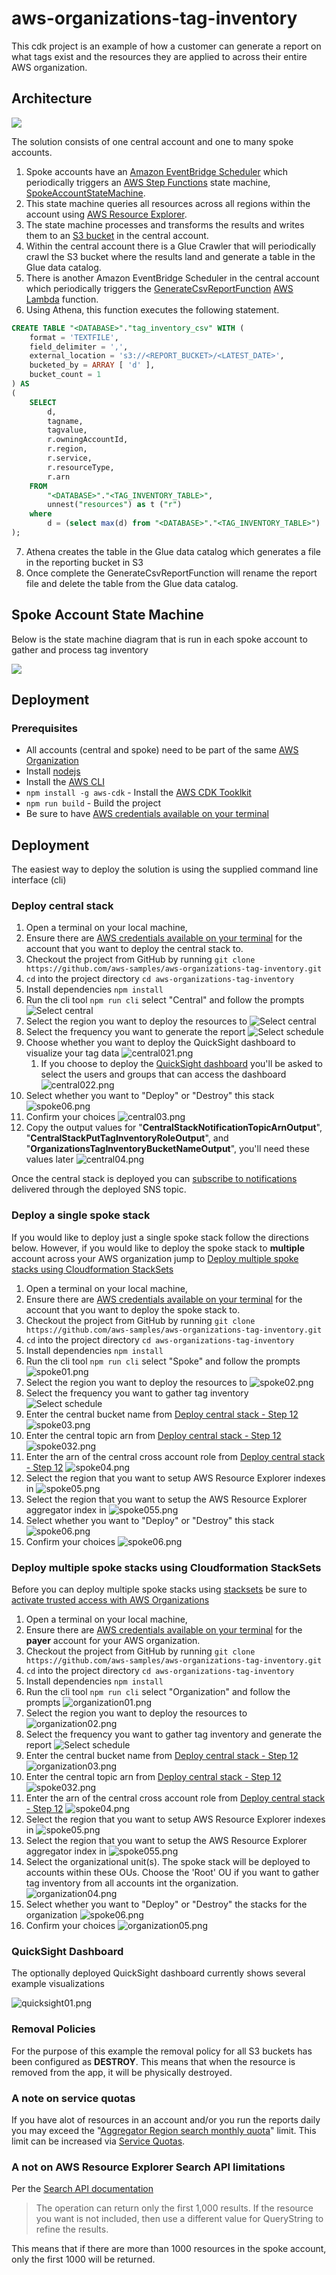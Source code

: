 # aws-organizations-tag-inventory

This cdk project is an example of how a customer can generate a report on what tags exist and the resources they are applied to across their entire AWS organization.


## Architecture

![](./images/architecture.drawio.png)

The solution consists of one central account and one to many spoke accounts. 

1. Spoke accounts have an [Amazon EventBridge Scheduler](https://docs.aws.amazon.com/eventbridge/latest/userguide/scheduler.html) 
which periodically triggers an [AWS Step Functions](https://docs.aws.amazon.com/step-functions/latest/dg/welcome.html) state machine, [SpokeAccountStateMachine](#spoke-account-state-machine). 
2. This state machine queries all resources across all regions within the account using [AWS Resource Explorer](https://aws.amazon.com/resourceexplorer/). 
3. The state machine processes and transforms the results and writes them to an [S3 bucket](https://docs.aws.amazon.com/AmazonS3/latest/userguide//Welcome.html) in the central account.
4. Within the central account there is a Glue Crawler that will periodically crawl the S3 bucket where the results land and generate a table in the Glue data catalog.
5. There is another Amazon EventBridge Scheduler in the central account which periodically triggers the [GenerateCsvReportFunction](./src/functions/GenerateReportCSV.ts) [AWS Lambda](https://docs.aws.amazon.com/lambda/latest/dg/welcome.html) function. 
6. Using Athena, this function executes the following statement.

```sql
CREATE TABLE "<DATABASE>"."tag_inventory_csv" WITH (
    format = 'TEXTFILE',
    field_delimiter = ',',
    external_location = 's3://<REPORT_BUCKET>/<LATEST_DATE>',
    bucketed_by = ARRAY [ 'd' ],
    bucket_count = 1
) AS 
(
    SELECT 
        d,
        tagname,
        tagvalue,
        r.owningAccountId,
        r.region,
        r.service,
        r.resourceType,
        r.arn
    FROM 
        "<DATABASE>"."<TAG_INVENTORY_TABLE>",
        unnest("resources") as t ("r")
    where 
        d = (select max(d) from "<DATABASE>"."<TAG_INVENTORY_TABLE>")
);
```  
7. Athena creates the table in the Glue data catalog which generates a file in the reporting bucket in S3
8. Once complete the GenerateCsvReportFunction will rename the report file and delete the table from the Glue data catalog.


## Spoke Account State Machine
Below is the state machine diagram that is run in each spoke account to gather and process tag inventory 

![](./images/SpokeAccountStateMachine.png)
## Deployment
### Prerequisites

* All accounts (central and spoke) need to be part of the same [AWS Organization](https://docs.aws.amazon.com/organizations/latest/userguide/orgs_introduction.html)
* Install [nodejs](https://nodejs.org/en/download)
* Install the [AWS CLI](https://docs.aws.amazon.com/cli/latest/userguide/getting-started-install.html)
* `npm install -g aws-cdk` - Install the [AWS CDK Tooklkit](https://docs.aws.amazon.com/cdk/v2/guide/cli.html)
* `npm run build` - Build the project
* Be sure to have [AWS credentials available on your terminal](https://docs.aws.amazon.com/cli/latest/userguide/cli-chap-authentication.html)


## Deployment
The easiest way to deploy the solution is using the supplied command line interface (cli) 

### Deploy central stack
1. Open a terminal on your local machine, 
1. Ensure there are  [AWS credentials available on your terminal](https://docs.aws.amazon.com/cli/latest/userguide/cli-chap-authentication.html) for the account that you want to deploy the central stack to.
1. Checkout the project from GitHub by running `git clone https://github.com/aws-samples/aws-organizations-tag-inventory.git`
1. `cd` into the project directory `cd aws-organizations-tag-inventory`
1. Install dependencies `npm install`
1. Run the cli tool `npm run cli`  select "Central" and follow the prompts
   ![Select central](./images/central01.png)
2. Select the region you want to deploy the resources to
   ![Select central](./images/central02.png)
2. Select the frequency you want to generate the report
   ![Select schedule](./images/schedule.png)
3. Choose whether you want to deploy the QuickSight dashboard to visualize your tag data
   ![central021.png](images%2Fcentral021.png)
   1. If you choose to deploy the [QuickSight dashboard](#quicksight-dashboard) you'll be asked to select the users and groups that can access the dashboard
      ![central022.png](images%2Fcentral022.png)
11. Select whether you want to "Deploy" or "Destroy" this stack
    ![spoke06.png](images/DeployOrDestroy.png)
3. Confirm your choices
   ![central03.png](images%2Fcentral03.png)
1. Copy the output values for "**CentralStackNotificationTopicArnOutput**", "**CentralStackPutTagInventoryRoleOutput**", and "**OrganizationsTagInventoryBucketNameOutput**", you'll need these values later
   ![central04.png](images%2Fcentral04.png)

Once the central stack is deployed you can [subscribe to notifications](https://docs.aws.amazon.com/sns/latest/dg/sns-create-subscribe-endpoint-to-topic.html) delivered through the deployed SNS topic. 

###  Deploy a single spoke stack
If you would like to deploy just a single spoke stack follow the directions below. However, if you would like to deploy the spoke stack to **multiple** account across your 
AWS organization jump to [Deploy multiple spoke stacks using Cloudformation StackSets](#deploy-multiple-spoke-stacks-using-cloudformation-stacksets)

1. Open a terminal on your local machine,
1. Ensure there are  [AWS credentials available on your terminal](https://docs.aws.amazon.com/cli/latest/userguide/cli-chap-authentication.html) for the account that you want to deploy the spoke stack to.
3. Checkout the project from GitHub by running `git clone https://github.com/aws-samples/aws-organizations-tag-inventory.git`
4. `cd` into the project directory `cd aws-organizations-tag-inventory`
5. Install dependencies `npm install`
6. Run the cli tool `npm run cli`  select "Spoke" and follow the prompts
   ![spoke01.png](images%2Fspoke01.png)
7. Select the region you want to deploy the resources to
   ![spoke02.png](images%2Fspoke02.png)
2. Select the frequency you want to gather tag inventory
   ![Select schedule](./images/schedule.png)
8. Enter the central bucket name from [Deploy central stack - Step 12](#deploy-central-stack)
   ![spoke03.png](images%2Fspoke03.png)
8. Enter the central topic arn from [Deploy central stack - Step 12](#deploy-central-stack)
   ![spoke032.png](images%2Fspoke032.png)
9. Enter the arn of the central cross account role from [Deploy central stack - Step 12](#deploy-central-stack)
   ![spoke04.png](images%2Fspoke04.png)
10. Select the region that you want to setup AWS Resource Explorer indexes in
   ![spoke05.png](images%2Fspoke05.png)
11. Select the region that you want to setup the AWS Resource Explorer aggregator index in
   ![spoke055.png](images%2Fspoke055.png)
11. Select whether you want to "Deploy" or "Destroy" this stack
    ![spoke06.png](images/DeployOrDestroy.png)
11. Confirm your choices
   ![spoke06.png](images%2Fspoke06.png)
### Deploy multiple spoke stacks using Cloudformation StackSets
Before you can deploy multiple spoke stacks using [stacksets](https://docs.aws.amazon.com/AWSCloudFormation/latest/UserGuide/what-is-cfnstacksets.html) be sure to [activate trusted access with AWS Organizations](https://docs.aws.amazon.com/AWSCloudFormation/latest/UserGuide/stacksets-orgs-activate-trusted-access.html) 

1. Open a terminal on your local machine,
1. Ensure there are  [AWS credentials available on your terminal](https://docs.aws.amazon.com/cli/latest/userguide/cli-chap-authentication.html) for the **payer** account for your AWS organization.
3. Checkout the project from GitHub by running `git clone https://github.com/aws-samples/aws-organizations-tag-inventory.git`
4. `cd` into the project directory `cd aws-organizations-tag-inventory`
5. Install dependencies `npm install`
6. Run the cli tool `npm run cli`  select "Organization" and follow the prompts
   ![organization01.png](images%2Forganization01.png)
7. Select the region you want to deploy the resources to
   ![organization02.png](images%2Forganization02.png)
2. Select the frequency you want to gather tag inventory and generate the report 
   ![Select schedule](./images/schedule.png)
8. Enter the central bucket name from [Deploy central stack - Step 12](#deploy-central-stack)
   ![organization03.png](images%2Forganization03.png)
8. Enter the central topic arn from [Deploy central stack - Step 12](#deploy-central-stack)
   ![spoke032.png](images%2Fspoke032.png)
9. Enter the arn of the central cross account role from [Deploy central stack - Step 12](#deploy-central-stack)
   ![spoke04.png](images%2Fspoke04.png)
10. Select the region that you want to setup AWS Resource Explorer indexes in
    ![spoke05.png](images%2Fspoke05.png)
11. Select the region that you want to setup the AWS Resource Explorer aggregator index in
    ![spoke055.png](images%2Fspoke055.png)
12. Select the organizational unit(s). The spoke stack will be deployed to accounts within these OUs. Choose the 'Root' OU if you want to gather tag inventory from all accounts int the organization.
    ![organization04.png](images%2Forganization04.png)
11. Select whether you want to "Deploy" or "Destroy" the stacks for the organization
    ![spoke06.png](images/DeployOrDestroy.png)
14. Confirm your choices
   ![organization05.png](images%2Forganization05.png)

### QuickSight Dashboard
The optionally deployed QuickSight dashboard currently shows several example visualizations

![quicksight01.png](images%2Fquicksight01.png)

### Removal Policies

For the purpose of this example the removal policy for all S3 buckets has been configured as **DESTROY**.  This means that when the resource is removed from the app, 
it will be physically destroyed.

### A note on service quotas

If you have alot of resources in an account and/or you run the reports daily you may exceed the "[Aggregator Region search monthly quota](https://console.aws.amazon.com/servicequotas/home/services/resource-explorer-2/quotas/L-A28429E9)" limit. 
This limit can be increased via [Service Quotas](https://console.aws.amazon.com/servicequotas/home/). 

### A not on AWS Resource Explorer Search API limitations

Per the [Search API documentation](https://docs.aws.amazon.com/resource-explorer/latest/apireference/API_Search.html#API_Search_RequestParameters) 

> The operation can return only the first 1,000 results. If the resource you want is not included, then use a different value for QueryString to refine the results.

This means that if there are more than 1000 resources in the spoke account, only the first 1000 will be returned. 
